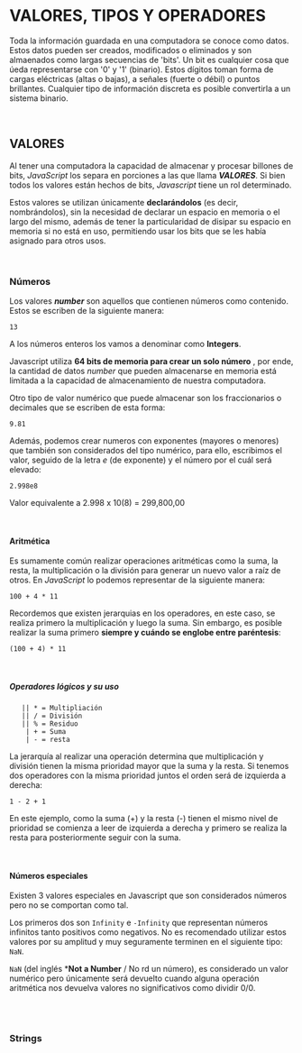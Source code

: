 # VALORES, TIPOS Y OPERADORES

Toda la información guardada en una computadora se conoce como datos. Estos datos pueden ser creados, modificados o eliminados y son almaenados como largas secuencias de 'bits'.
 Un bit es cualquier cosa que úeda representarse con '0' y '1' (binario). Estos dígitos toman forma de cargas eléctricas (altas o bajas), a señales (fuerte o débil) o puntos brillantes. Cualquier tipo de información discreta es posible convertirla a un sistema binario.

<br>

## VALORES

Al tener una computadora la capacidad de almacenar y procesar billones de bits, *JavaScript* los separa en porciones a las que llama ***VALORES***. Si bien todos los valores están hechos de bits, *Javascript* tiene un rol determinado.

Estos valores se utilizan únicamente **declarándolos** (es decir, nombrándolos), sin la necesidad de declarar un espacio en memoria o el largo del mismo, además de tener la particularidad de disipar su espacio en memoria si no está en uso, permitiendo usar los bits que se les había asignado para otros usos.

<br>

### Números
Los valores ***number*** son aquellos que contienen números como contenido. Estos se escriben de la siguiente manera:

```
13
```
A los números enteros los vamos a denominar como **Integers**.

Javascript utiliza **64 bits de memoria para crear un solo número** , por ende, la cantidad de datos *number* que pueden almacenarse en memoria está limitada a la capacidad de almacenamiento de nuestra computadora.

Otro tipo de valor numérico que puede almacenar son los fraccionarios o decimales que se escriben de esta forma:

```
9.81
```

Además, podemos crear numeros con exponentes (mayores o menores) que también son considerados del tipo numérico, para ello, escribimos el valor, seguido de la letra *e* (de exponente) y el número por el cuál será elevado:

```
2.998e8 
```
Valor equivalente a 2.998 x 10(8) = 299,800,00

<br>

#### Aritmética
Es sumamente común realizar operaciones aritméticas como la suma, la resta, la multiplicación o la división para generar un nuevo valor a raíz de otros. En *JavaScript* lo podemos representar de la siguiente manera:

```
100 + 4 * 11
```
Recordemos que existen jerarquias en los operadores, en este caso, se realiza primero la multiplicación y luego la suma. Sin embargo, es posible realizar la suma primero **siempre y cuándo se englobe entre paréntesis**:

```
(100 + 4) * 11
```

<br>

##### Operadores lógicos y su uso

       || * = Multipliación
       || / = División
       || % = Residuo
        | + = Suma
        | - = resta
       
La jerarquía al realizar una operación determina que multiplicación y división tienen la misma prioridad mayor que la suma y la resta. Si tenemos dos operadores con la misma prioridad juntos el orden será de izquierda a derecha:

```
1 - 2 + 1
```
En este ejemplo, como la suma (+) y la resta (-) tienen el mismo nivel de prioridad se comienza a leer de izquierda a derecha y primero se realiza la resta para posteriormente seguir con la suma.

<br>

#### Números especiales

Existen 3 valores especiales en Javascript que son considerados números pero no se comportan como tal.

Los primeros dos son `Infinity` e `-Infinity` que representan números infinitos tanto positivos como negativos. No es recomendado utilizar estos valores por su amplitud y muy seguramente terminen en el siguiente tipo: `NaN`.

`NaN` (del inglés ***Not a Number** / No rd un número), es considerado un valor numérico pero únicamente será devuelto cuando alguna operación aritmética nos devuelva valores no significativos como dividir 0/0.

<br>
<br>

### Strings